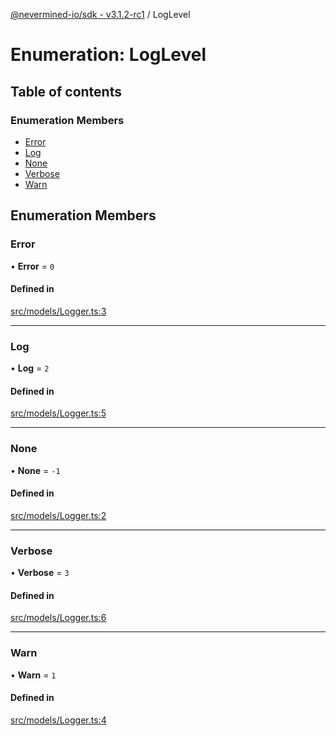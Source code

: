 [@nevermined-io/sdk - v3.1.2-rc1](../code-reference.md) / LogLevel

# Enumeration: LogLevel

## Table of contents

### Enumeration Members

- [Error](LogLevel.md#error)
- [Log](LogLevel.md#log)
- [None](LogLevel.md#none)
- [Verbose](LogLevel.md#verbose)
- [Warn](LogLevel.md#warn)

## Enumeration Members

### Error

• **Error** = `0`

#### Defined in

[src/models/Logger.ts:3](https://github.com/nevermined-io/sdk-js/blob/a486bcf8f8c4d89a158ad167d49be25a65d17b56/src/models/Logger.ts#L3)

---

### Log

• **Log** = `2`

#### Defined in

[src/models/Logger.ts:5](https://github.com/nevermined-io/sdk-js/blob/a486bcf8f8c4d89a158ad167d49be25a65d17b56/src/models/Logger.ts#L5)

---

### None

• **None** = `-1`

#### Defined in

[src/models/Logger.ts:2](https://github.com/nevermined-io/sdk-js/blob/a486bcf8f8c4d89a158ad167d49be25a65d17b56/src/models/Logger.ts#L2)

---

### Verbose

• **Verbose** = `3`

#### Defined in

[src/models/Logger.ts:6](https://github.com/nevermined-io/sdk-js/blob/a486bcf8f8c4d89a158ad167d49be25a65d17b56/src/models/Logger.ts#L6)

---

### Warn

• **Warn** = `1`

#### Defined in

[src/models/Logger.ts:4](https://github.com/nevermined-io/sdk-js/blob/a486bcf8f8c4d89a158ad167d49be25a65d17b56/src/models/Logger.ts#L4)
